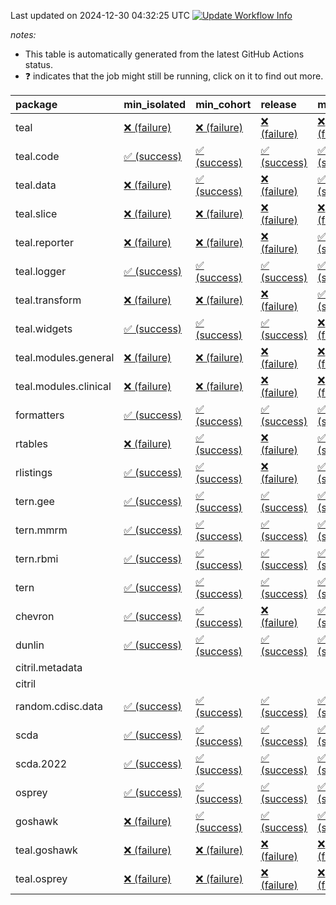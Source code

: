 Last updated on 2024-12-30 04:32:25 UTC [![Update Workflow
Info](https://github.com/averissimo/verdepcheck-status/actions/workflows/update.yaml/badge.svg)](https://github.com/averissimo/verdepcheck-status/actions/workflows/update.yaml)

*notes:*

-   This table is automatically generated from the latest GitHub Actions
    status.
-   ❓ indicates that the job might still be running, click on it to
    find out more.

<table>
<colgroup>
<col style="width: 4%" />
<col style="width: 23%" />
<col style="width: 23%" />
<col style="width: 23%" />
<col style="width: 23%" />
</colgroup>
<thead>
<tr class="header">
<th style="text-align: left;">package</th>
<th style="text-align: left;">min_isolated</th>
<th style="text-align: left;">min_cohort</th>
<th style="text-align: left;">release</th>
<th style="text-align: left;">max</th>
</tr>
</thead>
<tbody>
<tr class="odd">
<td style="text-align: left;">teal</td>
<td
style="text-align: left;"><a href="https://github.com/insightsengineering/teal/actions/runs/12532230219/job/34950744116">❌
(failure)</a></td>
<td
style="text-align: left;"><a href="https://github.com/insightsengineering/teal/actions/runs/12532230219/job/34950744008">❌
(failure)</a></td>
<td
style="text-align: left;"><a href="https://github.com/insightsengineering/teal/actions/runs/12532230219/job/34950744214">❌
(failure)</a></td>
<td
style="text-align: left;"><a href="https://github.com/insightsengineering/teal/actions/runs/12532230219/job/34950743911">❌
(failure)</a></td>
</tr>
<tr class="even">
<td style="text-align: left;">teal.code</td>
<td
style="text-align: left;"><a href="https://github.com/insightsengineering/teal.code/actions/runs/12532241545/job/34950765548">✅
(success)</a></td>
<td
style="text-align: left;"><a href="https://github.com/insightsengineering/teal.code/actions/runs/12532241545/job/34950765421">✅
(success)</a></td>
<td
style="text-align: left;"><a href="https://github.com/insightsengineering/teal.code/actions/runs/12532241545/job/34950765687">✅
(success)</a></td>
<td
style="text-align: left;"><a href="https://github.com/insightsengineering/teal.code/actions/runs/12532241545/job/34950765300">✅
(success)</a></td>
</tr>
<tr class="odd">
<td style="text-align: left;">teal.data</td>
<td
style="text-align: left;"><a href="https://github.com/insightsengineering/teal.data/actions/runs/12532231366/job/34950746107">❌
(failure)</a></td>
<td
style="text-align: left;"><a href="https://github.com/insightsengineering/teal.data/actions/runs/12532231366/job/34950745858">✅
(success)</a></td>
<td
style="text-align: left;"><a href="https://github.com/insightsengineering/teal.data/actions/runs/12532231366/job/34950746224">❌
(failure)</a></td>
<td
style="text-align: left;"><a href="https://github.com/insightsengineering/teal.data/actions/runs/12532231366/job/34950745995">✅
(success)</a></td>
</tr>
<tr class="even">
<td style="text-align: left;">teal.slice</td>
<td
style="text-align: left;"><a href="https://github.com/insightsengineering/teal.slice/actions/runs/12532236004/job/34950754884">❌
(failure)</a></td>
<td
style="text-align: left;"><a href="https://github.com/insightsengineering/teal.slice/actions/runs/12532236004/job/34950754675">❌
(failure)</a></td>
<td
style="text-align: left;"><a href="https://github.com/insightsengineering/teal.slice/actions/runs/12532236004/job/34950754994">❌
(failure)</a></td>
<td
style="text-align: left;"><a href="https://github.com/insightsengineering/teal.slice/actions/runs/12532236004/job/34950754776">❌
(failure)</a></td>
</tr>
<tr class="odd">
<td style="text-align: left;">teal.reporter</td>
<td
style="text-align: left;"><a href="https://github.com/insightsengineering/teal.reporter/actions/runs/12532233489/job/34950749739">❌
(failure)</a></td>
<td
style="text-align: left;"><a href="https://github.com/insightsengineering/teal.reporter/actions/runs/12532233489/job/34950749531">❌
(failure)</a></td>
<td
style="text-align: left;"><a href="https://github.com/insightsengineering/teal.reporter/actions/runs/12532233489/job/34950749817">❌
(failure)</a></td>
<td
style="text-align: left;"><a href="https://github.com/insightsengineering/teal.reporter/actions/runs/12532233489/job/34950749629">✅
(success)</a></td>
</tr>
<tr class="even">
<td style="text-align: left;">teal.logger</td>
<td
style="text-align: left;"><a href="https://github.com/insightsengineering/teal.logger/actions/runs/12532230445/job/34950744487">✅
(success)</a></td>
<td
style="text-align: left;"><a href="https://github.com/insightsengineering/teal.logger/actions/runs/12532230445/job/34950744289">✅
(success)</a></td>
<td
style="text-align: left;"><a href="https://github.com/insightsengineering/teal.logger/actions/runs/12532230445/job/34950744574">✅
(success)</a></td>
<td
style="text-align: left;"><a href="https://github.com/insightsengineering/teal.logger/actions/runs/12532230445/job/34950744388">✅
(success)</a></td>
</tr>
<tr class="odd">
<td style="text-align: left;">teal.transform</td>
<td
style="text-align: left;"><a href="https://github.com/insightsengineering/teal.transform/actions/runs/12532235103/job/34950753335">❌
(failure)</a></td>
<td
style="text-align: left;"><a href="https://github.com/insightsengineering/teal.transform/actions/runs/12532235103/job/34950753196">❌
(failure)</a></td>
<td
style="text-align: left;"><a href="https://github.com/insightsengineering/teal.transform/actions/runs/12532235103/job/34950753401">❌
(failure)</a></td>
<td
style="text-align: left;"><a href="https://github.com/insightsengineering/teal.transform/actions/runs/12532235103/job/34950753263">✅
(success)</a></td>
</tr>
<tr class="even">
<td style="text-align: left;">teal.widgets</td>
<td
style="text-align: left;"><a href="https://github.com/insightsengineering/teal.widgets/actions/runs/12532246429/job/34950774781">✅
(success)</a></td>
<td
style="text-align: left;"><a href="https://github.com/insightsengineering/teal.widgets/actions/runs/12532246429/job/34950774454">✅
(success)</a></td>
<td
style="text-align: left;"><a href="https://github.com/insightsengineering/teal.widgets/actions/runs/12532246429/job/34950774687">✅
(success)</a></td>
<td
style="text-align: left;"><a href="https://github.com/insightsengineering/teal.widgets/actions/runs/12532246429/job/34950774578">❌
(failure)</a></td>
</tr>
<tr class="odd">
<td style="text-align: left;">teal.modules.general</td>
<td
style="text-align: left;"><a href="https://github.com/insightsengineering/teal.modules.general/actions/runs/12532230265/job/34950744023">❌
(failure)</a></td>
<td
style="text-align: left;"><a href="https://github.com/insightsengineering/teal.modules.general/actions/runs/12532230265/job/34950744094">❌
(failure)</a></td>
<td
style="text-align: left;"><a href="https://github.com/insightsengineering/teal.modules.general/actions/runs/12532230265/job/34950744201">❌
(failure)</a></td>
<td
style="text-align: left;"><a href="https://github.com/insightsengineering/teal.modules.general/actions/runs/12532230265/job/34950743939">❌
(failure)</a></td>
</tr>
<tr class="even">
<td style="text-align: left;">teal.modules.clinical</td>
<td
style="text-align: left;"><a href="https://github.com/insightsengineering/teal.modules.clinical/actions/runs/12532240217/job/34950763251">❌
(failure)</a></td>
<td
style="text-align: left;"><a href="https://github.com/insightsengineering/teal.modules.clinical/actions/runs/12532240217/job/34950763153">❌
(failure)</a></td>
<td
style="text-align: left;"><a href="https://github.com/insightsengineering/teal.modules.clinical/actions/runs/12532240217/job/34950763347">❌
(failure)</a></td>
<td
style="text-align: left;"><a href="https://github.com/insightsengineering/teal.modules.clinical/actions/runs/12532240217/job/34950763053">❌
(failure)</a></td>
</tr>
<tr class="odd">
<td style="text-align: left;">formatters</td>
<td
style="text-align: left;"><a href="https://github.com/insightsengineering/formatters/actions/runs/12532237840/job/34950757636">✅
(success)</a></td>
<td
style="text-align: left;"><a href="https://github.com/insightsengineering/formatters/actions/runs/12532237840/job/34950757536">✅
(success)</a></td>
<td
style="text-align: left;"><a href="https://github.com/insightsengineering/formatters/actions/runs/12532237840/job/34950757728">✅
(success)</a></td>
<td
style="text-align: left;"><a href="https://github.com/insightsengineering/formatters/actions/runs/12532237840/job/34950757848">✅
(success)</a></td>
</tr>
<tr class="even">
<td style="text-align: left;">rtables</td>
<td
style="text-align: left;"><a href="https://github.com/insightsengineering/rtables/actions/runs/12532230208/job/34950744038">❌
(failure)</a></td>
<td
style="text-align: left;"><a href="https://github.com/insightsengineering/rtables/actions/runs/12532230208/job/34950743855">✅
(success)</a></td>
<td
style="text-align: left;"><a href="https://github.com/insightsengineering/rtables/actions/runs/12532230208/job/34950744128">❌
(failure)</a></td>
<td
style="text-align: left;"><a href="https://github.com/insightsengineering/rtables/actions/runs/12532230208/job/34950743943">✅
(success)</a></td>
</tr>
<tr class="odd">
<td style="text-align: left;">rlistings</td>
<td
style="text-align: left;"><a href="https://github.com/insightsengineering/rlistings/actions/runs/12532232818/job/34950748402">✅
(success)</a></td>
<td
style="text-align: left;"><a href="https://github.com/insightsengineering/rlistings/actions/runs/12532232818/job/34950748329">✅
(success)</a></td>
<td
style="text-align: left;"><a href="https://github.com/insightsengineering/rlistings/actions/runs/12532232818/job/34950748503">❌
(failure)</a></td>
<td
style="text-align: left;"><a href="https://github.com/insightsengineering/rlistings/actions/runs/12532232818/job/34950748249">✅
(success)</a></td>
</tr>
<tr class="even">
<td style="text-align: left;">tern.gee</td>
<td
style="text-align: left;"><a href="https://github.com/insightsengineering/tern.gee/actions/runs/12532239989/job/34950762735">✅
(success)</a></td>
<td
style="text-align: left;"><a href="https://github.com/insightsengineering/tern.gee/actions/runs/12532239989/job/34950762556">✅
(success)</a></td>
<td
style="text-align: left;"><a href="https://github.com/insightsengineering/tern.gee/actions/runs/12532239989/job/34950762818">✅
(success)</a></td>
<td
style="text-align: left;"><a href="https://github.com/insightsengineering/tern.gee/actions/runs/12532239989/job/34950762630">✅
(success)</a></td>
</tr>
<tr class="odd">
<td style="text-align: left;">tern.mmrm</td>
<td
style="text-align: left;"><a href="https://github.com/insightsengineering/tern.mmrm/actions/runs/12532245586/job/34950773568">✅
(success)</a></td>
<td
style="text-align: left;"><a href="https://github.com/insightsengineering/tern.mmrm/actions/runs/12532245586/job/34950773476">✅
(success)</a></td>
<td
style="text-align: left;"><a href="https://github.com/insightsengineering/tern.mmrm/actions/runs/12532245586/job/34950773689">✅
(success)</a></td>
<td
style="text-align: left;"><a href="https://github.com/insightsengineering/tern.mmrm/actions/runs/12532245586/job/34950773368">✅
(success)</a></td>
</tr>
<tr class="even">
<td style="text-align: left;">tern.rbmi</td>
<td
style="text-align: left;"><a href="https://github.com/insightsengineering/tern.rbmi/actions/runs/12532237848/job/34950757764">✅
(success)</a></td>
<td
style="text-align: left;"><a href="https://github.com/insightsengineering/tern.rbmi/actions/runs/12532237848/job/34950757581">✅
(success)</a></td>
<td
style="text-align: left;"><a href="https://github.com/insightsengineering/tern.rbmi/actions/runs/12532237848/job/34950757857">✅
(success)</a></td>
<td
style="text-align: left;"><a href="https://github.com/insightsengineering/tern.rbmi/actions/runs/12532237848/job/34950757679">✅
(success)</a></td>
</tr>
<tr class="odd">
<td style="text-align: left;">tern</td>
<td
style="text-align: left;"><a href="https://github.com/insightsengineering/tern/actions/runs/12532233460/job/34950749651">✅
(success)</a></td>
<td
style="text-align: left;"><a href="https://github.com/insightsengineering/tern/actions/runs/12532233460/job/34950749536">✅
(success)</a></td>
<td
style="text-align: left;"><a href="https://github.com/insightsengineering/tern/actions/runs/12532233460/job/34950749741">✅
(success)</a></td>
<td
style="text-align: left;"><a href="https://github.com/insightsengineering/tern/actions/runs/12532233460/job/34950749423">✅
(success)</a></td>
</tr>
<tr class="even">
<td style="text-align: left;">chevron</td>
<td
style="text-align: left;"><a href="https://github.com/insightsengineering/chevron/actions/runs/12532240946/job/34950764575">✅
(success)</a></td>
<td
style="text-align: left;"><a href="https://github.com/insightsengineering/chevron/actions/runs/12532240946/job/34950764466">✅
(success)</a></td>
<td
style="text-align: left;"><a href="https://github.com/insightsengineering/chevron/actions/runs/12532240946/job/34950764682">❌
(failure)</a></td>
<td
style="text-align: left;"><a href="https://github.com/insightsengineering/chevron/actions/runs/12532240946/job/34950764343">✅
(success)</a></td>
</tr>
<tr class="odd">
<td style="text-align: left;">dunlin</td>
<td
style="text-align: left;"><a href="https://github.com/insightsengineering/dunlin/actions/runs/12532241087/job/34950764798">✅
(success)</a></td>
<td
style="text-align: left;"><a href="https://github.com/insightsengineering/dunlin/actions/runs/12532241087/job/34950764672">✅
(success)</a></td>
<td
style="text-align: left;"><a href="https://github.com/insightsengineering/dunlin/actions/runs/12532241087/job/34950764920">✅
(success)</a></td>
<td
style="text-align: left;"><a href="https://github.com/insightsengineering/dunlin/actions/runs/12532241087/job/34950764560">✅
(success)</a></td>
</tr>
<tr class="even">
<td style="text-align: left;">citril.metadata</td>
<td style="text-align: left;"></td>
<td style="text-align: left;"></td>
<td style="text-align: left;"></td>
<td style="text-align: left;"></td>
</tr>
<tr class="odd">
<td style="text-align: left;">citril</td>
<td style="text-align: left;"></td>
<td style="text-align: left;"></td>
<td style="text-align: left;"></td>
<td style="text-align: left;"></td>
</tr>
<tr class="even">
<td style="text-align: left;">random.cdisc.data</td>
<td
style="text-align: left;"><a href="https://github.com/insightsengineering/random.cdisc.data/actions/runs/12532236401/job/34950755489">✅
(success)</a></td>
<td
style="text-align: left;"><a href="https://github.com/insightsengineering/random.cdisc.data/actions/runs/12532236401/job/34950755392">✅
(success)</a></td>
<td
style="text-align: left;"><a href="https://github.com/insightsengineering/random.cdisc.data/actions/runs/12532236401/job/34950755602">✅
(success)</a></td>
<td
style="text-align: left;"><a href="https://github.com/insightsengineering/random.cdisc.data/actions/runs/12532236401/job/34950755293">✅
(success)</a></td>
</tr>
<tr class="odd">
<td style="text-align: left;">scda</td>
<td
style="text-align: left;"><a href="https://github.com/insightsengineering/scda/actions/runs/10437595381/job/28903950666">✅
(success)</a></td>
<td
style="text-align: left;"><a href="https://github.com/insightsengineering/scda/actions/runs/10437595381/job/28903950617">✅
(success)</a></td>
<td
style="text-align: left;"><a href="https://github.com/insightsengineering/scda/actions/runs/10437595381/job/28903950725">✅
(success)</a></td>
<td
style="text-align: left;"><a href="https://github.com/insightsengineering/scda/actions/runs/10437595381/job/28903950525">✅
(success)</a></td>
</tr>
<tr class="even">
<td style="text-align: left;">scda.2022</td>
<td
style="text-align: left;"><a href="https://github.com/insightsengineering/scda.2022/actions/runs/10336794308/job/28612920887">✅
(success)</a></td>
<td
style="text-align: left;"><a href="https://github.com/insightsengineering/scda.2022/actions/runs/10336794308/job/28612920603">✅
(success)</a></td>
<td
style="text-align: left;"><a href="https://github.com/insightsengineering/scda.2022/actions/runs/10336794308/job/28612920985">✅
(success)</a></td>
<td
style="text-align: left;"><a href="https://github.com/insightsengineering/scda.2022/actions/runs/10336794308/job/28612920798">✅
(success)</a></td>
</tr>
<tr class="odd">
<td style="text-align: left;">osprey</td>
<td
style="text-align: left;"><a href="https://github.com/insightsengineering/osprey/actions/runs/12532244709/job/34950771873">✅
(success)</a></td>
<td
style="text-align: left;"><a href="https://github.com/insightsengineering/osprey/actions/runs/12532244709/job/34950771957">✅
(success)</a></td>
<td
style="text-align: left;"><a href="https://github.com/insightsengineering/osprey/actions/runs/12532244709/job/34950772111">✅
(success)</a></td>
<td
style="text-align: left;"><a href="https://github.com/insightsengineering/osprey/actions/runs/12532244709/job/34950772041">✅
(success)</a></td>
</tr>
<tr class="even">
<td style="text-align: left;">goshawk</td>
<td
style="text-align: left;"><a href="https://github.com/insightsengineering/goshawk/actions/runs/12532237836/job/34950757829">❌
(failure)</a></td>
<td
style="text-align: left;"><a href="https://github.com/insightsengineering/goshawk/actions/runs/12532237836/job/34950757739">✅
(success)</a></td>
<td
style="text-align: left;"><a href="https://github.com/insightsengineering/goshawk/actions/runs/12532237836/job/34950757936">✅
(success)</a></td>
<td
style="text-align: left;"><a href="https://github.com/insightsengineering/goshawk/actions/runs/12532237836/job/34950757634">✅
(success)</a></td>
</tr>
<tr class="odd">
<td style="text-align: left;">teal.goshawk</td>
<td
style="text-align: left;"><a href="https://github.com/insightsengineering/teal.goshawk/actions/runs/12532236723/job/34950756260">❌
(failure)</a></td>
<td
style="text-align: left;"><a href="https://github.com/insightsengineering/teal.goshawk/actions/runs/12532236723/job/34950755955">❌
(failure)</a></td>
<td
style="text-align: left;"><a href="https://github.com/insightsengineering/teal.goshawk/actions/runs/12532236723/job/34950756363">❌
(failure)</a></td>
<td
style="text-align: left;"><a href="https://github.com/insightsengineering/teal.goshawk/actions/runs/12532236723/job/34950756088">❌
(failure)</a></td>
</tr>
<tr class="even">
<td style="text-align: left;">teal.osprey</td>
<td
style="text-align: left;"><a href="https://github.com/insightsengineering/teal.osprey/actions/runs/12532241818/job/34950765733">❌
(failure)</a></td>
<td
style="text-align: left;"><a href="https://github.com/insightsengineering/teal.osprey/actions/runs/12532241818/job/34950765639">❌
(failure)</a></td>
<td
style="text-align: left;"><a href="https://github.com/insightsengineering/teal.osprey/actions/runs/12532241818/job/34950765811">❌
(failure)</a></td>
<td
style="text-align: left;"><a href="https://github.com/insightsengineering/teal.osprey/actions/runs/12532241818/job/34950765539">❌
(failure)</a></td>
</tr>
</tbody>
</table>
